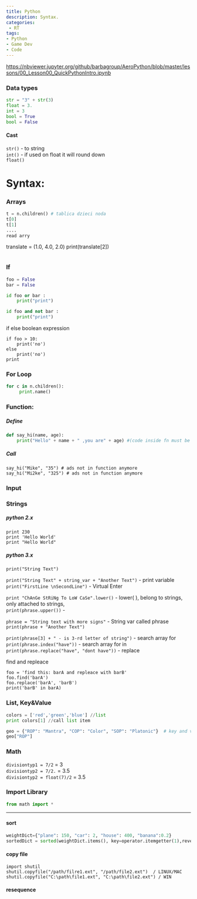 ```yaml
---
title: Python
description: Syntax.
categories:
 - RT
tags:
- Python
- Game Dev
- Code
---
```


https://nbviewer.jupyter.org/github/barbagroup/AeroPython/blob/master/lessons/00_Lesson00_QuickPythonIntro.ipynb


### Data types
```python
str = "3" + str(3)
float = 3.
int = 3
bool = True
bool = False
```
#### Cast
`str()` - to string  
`int()` - if used on float it will  round down  
`float()`  



# Syntax:

### Arrays
```python
t = n.children() # tablica dzieci noda
t[0]
t[1]
....
read arry
```
translate = (1.0, 4.0, 2.0)
print(translate[2])
```
```

### If
```python
foo = False
bar = False

id foo or bar :
	print("print")

id foo and not bar :
	print("print")

```
if else boolean expression
```
if foo > 10:
	print('no')
else
	print('no')
print
```
### For Loop
```python
for c in n.children():
     print.name()
```

### Function:


##### Define
```python
def say_hi(name, age):  
    print("Hello" + name + " ,you are" + age) #(code inside fn must be indentet)  
```
##### Call
```
say_hi("Mike", "35") # ads not in function anymore
say_hi("Mi2ke", "325") # ads not in function anymore
```




### Input

### Strings
##### python 2.x   
`print 230`  
`print 'Hello World'`  
`print "Hello World"`   

##### python 3.x  
`print("String Text")`   

`print("String Text" + string_var + "Another Text")` - print variable     
`print("FirstLine \nSecondLine")` - Virtual Enter  

`print "ChAnGe StRiNg To LoW CaSe".lower()` -  lower( ), belong to strings, only attached to strings,   
`print(phrase.upper())` -   

`phrase = "String text with more signs"` - String var called phrase
`print(phrase + "Another Text")`    

`print(phrase[3] + " - is 3-rd letter of string")` -  search array for
`print(phrase.index("have"))` - search array for in
`print(phrase.replace("have", "dont have"))` - replace


find and repleace
```
foo = 'find this: barA and repleace with barB'
foo.find('barA')
foo.replace('barA', 'barB')    
print('barB' in barA)  

```

### List, Key&Value
```python
colors = ['red','green','blue'] //list  
print colors[1] //call list item   

geo = {"ROP": "Mantra", "COP": "Color", "SOP": "Platonic"}  # key and value   
geo["ROP"]  
```

### Math
`divisiontyp1 = 7/2` = 3   
`divisiontyp2 = 7/2.` = 3.5    
`divisiontyp2 = float(7)/2` = 3.5  


### Import Library
```python
from math import *
```

----

#### sort
```python
weightDict={"plane": 150, "car": 2, "house": 400, "banana":0.2}
sortedDict = sorted(weightDict.items(), key=operator.itemgetter(1),reverse=True)
```

#### copy file
```
import shutil
shutil.copyfile("/path/filre1.ext", "/path/file2.ext")  / LINUX/MAC
shutil.copyfile("C:\path\file1.ext", "C:\path\file2.ext") / WIN
```

#### resequence
